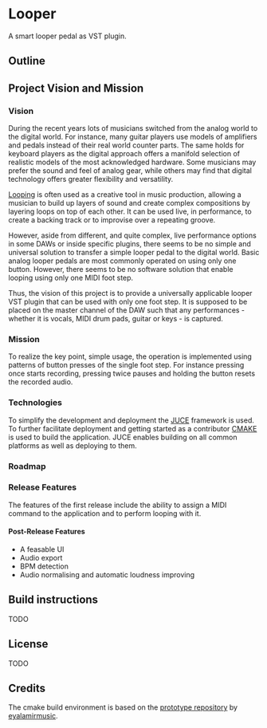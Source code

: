 # Looper
A smart looper pedal as VST plugin.

## Outline

## Project Vision and Mission
### Vision

During the recent years lots of musicians switched from the analog world to the digital world.
For instance, many guitar players use models of amplifiers and pedals instead of their
real world counter parts. The same holds for keyboard players as the digital approach offers a manifold selection of realistic models of the most acknowledged hardware. Some musicians may prefer the sound and feel of analog gear, while others may find that digital technology offers greater flexibility and versatility.

[Looping](https://youtu.be/oc0yCiCvy6Y?t=144) is often used as a creative tool in music production, allowing a musician to build up layers of sound and create complex compositions by layering loops on top of each other. It can be used live, in performance, to create a backing track or to improvise over a repeating groove.

However, aside from different, and quite complex, live performance options in some DAWs or inside specific plugins, there seems to be no simple and universal solution to transfer a simple looper pedal to the digital world. Basic analog looper pedals are most commonly operated on using only one button. However, there seems to be no software solution that enable looping using only one MIDI foot step.

Thus, the vision of this project is to provide a universally applicable looper VST plugin that can be
used with only one foot step. It is supposed to be placed on the master channel of the DAW such that any performances - whether it is vocals, MIDI drum pads, guitar or keys - is captured.

### Mission
To realize the key point, simple usage, the operation is implemented using patterns of button presses of the single foot step. For instance pressing once starts recording, pressing twice pauses and holding the button resets the recorded audio. 

### Technologies
To simplify the development and deployment the [JUCE](https://juce.com/) framework is used.
To further facilitate deployment and getting started as a contributor [CMAKE](https://cmake.org/) is used to build the application. JUCE enables building on all common platforms as well as deploying to them.

### Roadmap

### Release Features
The features of the first release include the ability to assign a MIDI command to the application and to perform looping with it.
#### Post-Release Features
- A feasable UI
- Audio export
- BPM detection
- Audio normalising and automatic loudness improving

## Build instructions
TODO

## License
TODO

## Credits
The cmake build environment is based on the [prototype repository](https://github.com/eyalamirmusic/JUCECmakeRepoPrototype) by [eyalamirmusic](https://github.com/eyalamirmusic/JUCECmakeRepoPrototype/commits?author=eyalamirmusic).
